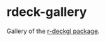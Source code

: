
<!-- README.md is generated from README.Rmd. Please edit that file -->
rdeck-gallery
=============

Gallery of the [r-deckgl package](https://github.com/crazycapivara/deckgl).
